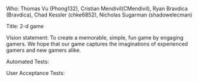 Who: Thomas Vu (Phong132), Cristian Mendivil(CMendivil), Ryan Bravdica (Bravdica), Chad Kessler (chke6852), Nicholas Sugarman (shadowelecman)

Title: 2-d game

Vision statement: To create a memorable, simple, fun game by engaging gamers. We hope that our game captures the imaginations of experienced gamers and new gamers alike.

Automated Tests:

User Acceptance Tests:
